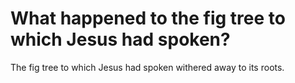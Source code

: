 # What happened to the fig tree to which Jesus had spoken?

The fig tree to which Jesus had spoken withered away to its roots.
